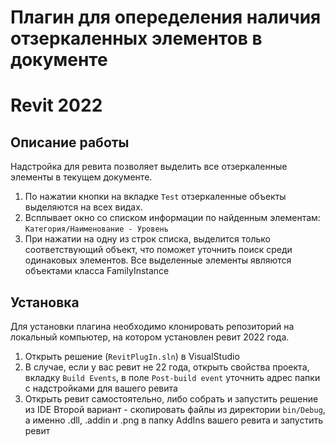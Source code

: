 # Плагин для опеределения наличия отзеркаленных элементов в документе
# Revit 2022

## Описание работы
Надстройка для ревита позволяет выделить все отзеркаленные элементы в текущем документе. 
 1) По нажатии кнопки на вкладке `Test` отзеркаленные объекты выделяются на всех видах.
 2) Всплывает окно со списком информации по найденным элементам: `Категория/Наименование - Уровень`
 3) При нажатии на одну из строк списка, выделится только соответствующий объект, что поможет уточнить поиск среди одинаковых элементов.
Все выделенные элементы являются объектами класса FamilyInstance

 ## Установка
 Для установки плагина необходимо клонировать репозиторий на локальный компьютер, на котором установлен ревит 2022 года.
  1) Открыть решение (`RevitPlugIn.sln`) в VisualStudio
  2) В случае, если у вас ревит не 22 года, открыть свойства проекта, вкладку `Build Events`, в поле `Post-build event` уточнить адрес папки с надстройками для вашего ревита
  3) Открыть ревит самостоятельно, либо собрать и запустить решение из IDE
Второй вариант - скопировать файлы из директории `bin/Debug`, а именно .dll, .addin и .png в папку AddIns вашего ревита и запустить ревит


 
